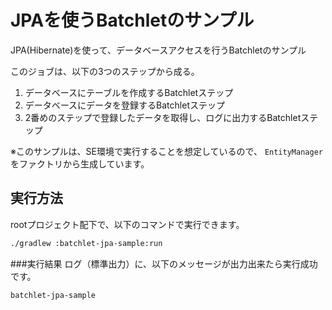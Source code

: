# JPAを使うBatchletのサンプル
JPA(Hibernate)を使って、データベースアクセスを行うBatchletのサンプル

このジョブは、以下の3つのステップから成る。

1. データベースにテーブルを作成するBatchletステップ
2. データベースにデータを登録するBatchletステップ
3. 2番めのステップで登録したデータを取得し、ログに出力するBatchletステップ

※このサンプルは、SE環境で実行することを想定しているので、 ``EntityManager`` をファクトリから生成しています。

## 実行方法
rootプロジェクト配下で、以下のコマンドで実行できます。

```bash
./gradlew :batchlet-jpa-sample:run
```

###実行結果
ログ（標準出力）に、以下のメッセージが出力出来たら実行成功です。

```
batchlet-jpa-sample
```
